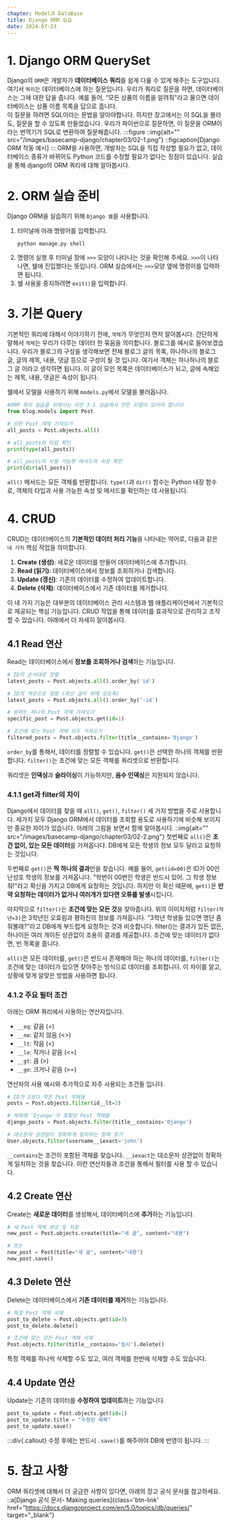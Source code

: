 ```yaml
---
chapter: Model과 DataBase
title: Django ORM 실습
date: 2024-07-23
---
```

# 1. Django ORM QuerySet

Django의 `ORM`은 개발자가 **데이터베이스 쿼리**를 쉽게 다룰 수 있게 해주는 도구입니다. 여기서 `쿼리`는 데이터베이스에 하는 질문입니다. 우리가 쿼리로 질문을 하면, 데이터베이스는 그에 대한 답을 줍니다. 예를 들어, "모든 상품의 이름을 알려줘"라고 물으면 데이터베이스는 상품 이름 목록을 답으로 줍니다.      
이 질문을 하려면 SQL이라는 문법을 알아야합니다. 하지만 장고에서는 이 SQL을 몰라도, 질문을 할 수 있도록 만들었습니다.
우리가 파이썬으로 질문하면, 이 질문을 ORM이라는 번역기가 SQL로 변환하여 질문해줍니다.
:::figure
::img{alt="" src="/images/basecamp-django/chapter03/02-1.png"}
::figcaption[Django ORM 작동 예시]
:::
ORM을 사용하면, 개발자는 SQL을 직접 작성할 필요가 없고, 데이터베이스 종류가 바뀌어도 Python 코드를 수정할 필요가 없다는 장점이 있습니다. 실습을 통해 django의 ORM 쿼리에 대해 알아봅시다.

# 2. ORM 실습 준비
Django ORM을 실습하기 위해 `Django 쉘`을 사용합니다.

1. 터미널에 아래 명령어를 입력합니다.
   ```
   python manage.py shell
   ```
2. 명령어 실행 후 터미널 창에 `>>>` 모양이 나타나는 것을 확인해 주세요. `>>>`이 나타나면, 쉘에 진입했다는 뜻입니다. ORM 실습에서는 `>>>`모양 옆에 명령어를 입력하면 됩니다.
3. 쉘 사용을 중지하려면 `exit()`을 입력합니다.

# 3. 기본 Query
기본적인 쿼리에 대해서 이야기하기 전에, `객체`가 무엇인지 먼저 알아봅시다. 간단하게 말해서 `객체`는 우리가 다루는 데이터 한 묶음을 의미합니다. 블로그를 예시로 들어보겠습니다. 우리가 블로그의 구성을 생각해보면 전체 블로그 글의 목록, 하나하나의 블로그 글, 글의 제목, 내용, 댓글 등으로 구성이 될 것 입니다. 여기서 객체는 하나하나의 블로그 글 이라고 생각하면 됩니다. 이 글이 모인 목록은 데이터베이스가 되고, 글에 속해있는 제목, 내용, 댓글은 속성이 됩니다.

쉘에서 모델을 사용하기 위해 `models.py`에서 모델을 불러옵니다.   
```python
#ORM 쿼리 실습을 위해서는 이전 3-1 실습에서 만든 모델이 있어야 합니다!
from blog.models import Post
```
```python
# 모든 Post 객체 가져오기
all_posts = Post.objects.all()

# all_posts의 타입 확인
print(type(all_posts))

# all_posts의 사용 가능한 메서드와 속성 확인
print(dir(all_posts))
```
`all()` 메서드는 모든 객체를 반환합니다. `type()`과 `dir()` 함수는 Python 내장 함수로, 객체의 타입과 사용 가능한 속성 및 메서드를 확인하는 데 사용됩니다.

# 4. CRUD
CRUD는 데이터베이스의 **기본적인 데이터 처리 기능**을 나타내는 약어로, 다음과 같은 `네 가지` 핵심 작업을 의미합니다.
1. **Create (생성)**: 새로운 데이터를 만들어 데이터베이스에 추가합니다.
2. **Read (읽기)**: 데이터베이스에서 정보를 조회하거나 검색합니다.
3. **Update (갱신)**: 기존의 데이터를 수정하여 업데이트합니다.
4. **Delete (삭제)**: 데이터베이스에서 기존 데이터를 제거합니다.

이 네 가지 기능은 대부분의 데이터베이스 관리 시스템과 웹 애플리케이션에서 기본적으로 제공되는 핵심 기능입니다.
CRUD 작업을 통해 데이터를 효과적으로 관리하고 조작할 수 있습니다. 아래에서 더 자세히 알아봅시다.

## 4.1 Read 연산
Read는 데이터베이스에서 **정보를 조회하거나 검색**하는 기능입니다.

```python
# ID의 순서대로 정렬
latest_posts = Post.objects.all().order_by('id')

# ID의 역순으로 정렬 (최신 글이 위에 오도록)
latest_posts = Post.objects.all().order_by('-id')

# 원하는 하나의 Post 객체 가져오기
specific_post = Post.objects.get(id=1)

# 조건에 맞는 Post 객체 모두 가져오기
filtered_posts = Post.objects.filter(title__contains='Django')
```
`order_by`를 통해서, 데이터를 정렬할 수 있습니다.
`get()`은 선택한 하나의 객체를 반환합니다.
`filter()`는 조건에 맞는 모든 객체를 쿼리셋으로 반환합니다.

쿼리셋은 **인덱싱**과 **슬라이싱**이 가능하지만, **음수 인덱싱**은 지원되지 않습니다.

### 4.1.1 get과 filter의 차이
Django에서 데이터를 찾을 때 `all()`, `get()`, `filter()` 세 가지 방법을 주로 사용합니다. 
세가지 모두 Django ORM에서 데이터를 조회할 용도로 사용하기에 비슷해 보이지만 중요한 차이가 있습니다.
아래의 그림을 보면서 함께 알아봅시다.
::img{alt="" src="/images/basecamp-django/chapter03/02-2.png"}
첫번째로 `all()`은 **조건 없이, 있는 모든 데이터**를 가져옵니다. DB에게 모든 학생의 정보 모두 달라고 요청하는 것입니다.

두번째로 `get()`은 **딱 하나의 결과**만을 찾습니다. 예를 들어, `get(id=00)`은 ID가 00인 난성호 학생의 정보를 가져옵니다.
"학번이 00번인 학생은 반드시 있어. 그 학생 정보 줘!"라고 확신을 가지고 DB에게 요청하는 것입니다. 
하지만 이 확신 때문에, `get()`은 **만약 요청하는 데이터가 없거나 여러개가 있다면 오류를 발생**시킵니다.

마지막으로 `filter()`는 **조건에 맞는 모든 것**을 찾아줍니다. 위의 이미지처럼 `filter(학년=3)`은 3학년인 오효림과 평하진의 정보를 가져옵니다.
"3학년 학생들 있으면 명단 좀 줘볼래?"라고 DB에게 부드럽게 요청하는 것과 비슷합니다.
filter()는 결과가 있든 없든, 하나이든 여러 개이든 상관없이 조용히 결과를 제공합니다. 조건에 맞는 데이터가 없다면, 빈 목록을 줍니다.

`all()`은 모든 데이터를, `get()`은 반드시 존재해야 하는 하나의 데이터를, `filter()`는 조건에 맞는 데이터가 있으면 찾아주는 방식으로 데이터를 조회합니다.
이 차이를 알고, 상황에 맞게 알맞은 방법을 사용하면 됩니다.

### 4.1.2 주요 필터 조건
아래는 ORM 쿼리에서 사용하는 연산자입니다.
- `__eq`: 같음 (=)
- `__ne`: 같지 않음 (<>)
- `__lt`: 작음 (<)
- `__le`: 작거나 같음 (<=)
- `__gt`: 큼 (>)
- `__ge`: 크거나 같음 (>=)      

연산자의 사용 예시와 추가적으로 자주 사용되는 조건들 입니다.
```python
# ID가 3보다 작은 Post 객체들
posts = Post.objects.filter(id__lt=3) 

# 제목에 'Django'가 포함된 Post 객체들
django_posts = Post.objects.filter(title__contains='Django')

# 대소문자 상관없이 정확하게 일치하는 항목 찾기
User.objects.filter(username__iexact='john')
```
`__contains`는 조건이 포함된 객체를 찾습니다. `__iexact`는 대소문자 상관없이 정확하게 일치하는 것을 찾습니다.
이런 연산자들과 조건을 통해서 필터를 사용 할 수 있습니다.

## 4.2 Create 연산
Create는 **새로운 데이터**를 생성해서, 데이터베이스에 **추가**하는 기능입니다.
```python
# 새 Post 객체 생성 및 저장
new_post = Post.objects.create(title="새 글", content="내용")

# 또는
new_post = Post(title="새 글", content="내용")
new_post.save()
```

## 4.3 Delete 연산
Delete는 데이터베이스에서 **기존 데이터를 제거**하는 기능입니다.

```python
# 특정 Post 객체 삭제
post_to_delete = Post.objects.get(id=3)
post_to_delete.delete()

# 조건에 맞는 모든 Post 객체 삭제
Post.objects.filter(title__contains='임시').delete()
```
특정 객체를 하나씩 삭제할 수도 있고, 여러 객체를 한번에 삭제할 수도 있습니다.

## 4.4 Update 연산
Update는 기존의 데이터를 **수정하여 업데이트**하는 기능입니다.
```python
post_to_update = Post.objects.get(id=1)
post_to_update.title = "수정된 제목"
post_to_update.save()
```
:::div{.callout}
수정 후에는 반드시 `.save()`를 해주어야 DB에 반영이 됩니다.
:::
# 5. 참고 사항
ORM 쿼리셋에 대해서 더 궁금한 사항이 있다면, 아래의 장고 공식 문서를 참고하세요.
::a[Django 공식 문서- Making queries]{class='btn-link' href="https://docs.djangoproject.com/en/5.0/topics/db/queries/" target="\_blank"}